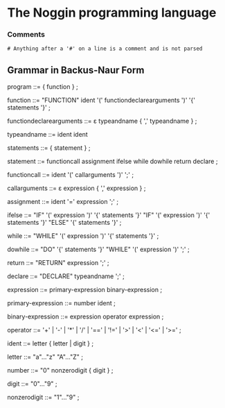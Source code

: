 The Noggin programming language
=====

### Comments

`# Anything after a '#' on a line is a comment and is not parsed`

Grammar in Backus-Naur Form
-----

program ::=
	{ function } ;

function ::=
	"FUNCTION" ident '(' functiondeclarearguments ')' '{' statements '}' ;

functiondeclarearguments ::=
	ε
	typeandname { ',' typeandname } ;

typeandname ::=
	ident ident

statements ::=
	{ statement } ;

statement ::=
	functioncall
	assignment
	ifelse
	while
	dowhile
	return
	declare ;

functioncall ::=
	ident '(' callarguments ')' ';' ;

callarguments ::=
	ε
	expression { ',' expression } ;

assignment ::=
	ident '=' expression ';' ;

ifelse ::=
	"IF" '(' expression ')' '{' statements '}'
	"IF" '(' expression ')' '{' statements '}' "ELSE" '{' statements '}' ;

while ::=
	"WHILE" '(' expression ')' '{' statements '}' ;

dowhile ::=
	"DO" '{' statements '}' "WHILE" '(' expression ')' ';' ;

return ::=
	"RETURN" expression ';' ;

declare ::=
	"DECLARE" typeandname ';' ;

expression ::=
	primary-expression
	binary-expression ;

primary-expression ::=
	number
	ident ;

binary-expression ::=
	expression operator expression ;

operator ::=
	'+' | '-' | '*' | '/' |
	'==' | '!=' | '>' | '<' | '<=' | '>=' ;

ident ::=
	letter { letter | digit } ;

letter ::=
	"a"..."z"  "A"..."Z" ;

number ::=
	"0"
	nonzerodigit { digit } ;

digit ::=
	"0"..."9" ;

nonzerodigit ::=
	"1"..."9" ;

